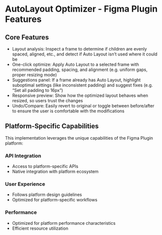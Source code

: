 # AutoLayout Optimizer - Figma Plugin Features

## Core Features
- Layout analysis: Inspect a frame to determine if children are evenly spaced, aligned, etc., and detect if Auto Layout isn’t used where it could be
- One-click optimize: Apply Auto Layout to a selected frame with recommended padding, spacing, and alignment (e.g. uniform gaps, proper resizing mode)
- Suggestions panel: If a frame already has Auto Layout, highlight suboptimal settings (like inconsistent padding) and suggest fixes (e.g. “Set all padding to 16px”)
- Responsive preview: Show how the optimized layout behaves when resized, so users trust the changes
- Undo/Compare: Easily revert to original or toggle between before/after to ensure the user is comfortable with the modifications

## Platform-Specific Capabilities
This implementation leverages the unique capabilities of the Figma Plugin platform:

### API Integration
- Access to platform-specific APIs
- Native integration with platform ecosystem

### User Experience
- Follows platform design guidelines
- Optimized for platform-specific workflows

### Performance
- Optimized for platform performance characteristics
- Efficient resource utilization
